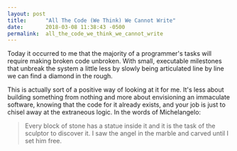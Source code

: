 ```yaml
---
layout: post
title:      "All The Code (We Think) We Cannot Write"
date:       2018-03-08 11:38:43 -0500
permalink:  all_the_code_we_think_we_cannot_write
---
```



Today it occurred to me that the majority of a programmer's tasks will require making broken code unbroken. With small, executable milestones that unbreak the system a little less by slowly being articulated line by line we can find a diamond in the rough.  

This is actually sort of a positive way of looking at it for me. It's less about building something from nothing and more about envisioning an immaculate software, knowing that the code for it already exists, and your job is just to chisel away at the extraneous logic. In the words of Michelangelo: 

> Every block of stone has a statue inside it and it is the task of the sculptor to discover it.
> I saw the angel in the marble and carved until I set him free.
